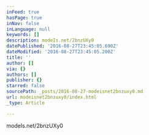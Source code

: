 ```yaml
---
inFeed: true
hasPage: true
inNav: false
inLanguage: null
keywords: []
description: modeIs.net/2bnzUXy0
datePublished: '2016-08-27T23:45:05.690Z'
dateModified: '2016-08-27T23:45:05.200Z'
title: ''
author: []
via: {}
authors: []
publisher: {}
starred: false
sourcePath: _posts/2016-08-27-modeisnet2bnzuxy0.md
url: modeisnet2bnzuxy0/index.html
_type: Article

---
```

modeIs.net/2bnzUXy0